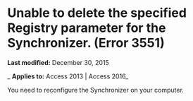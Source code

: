 
# Unable to delete the specified Registry parameter for the Synchronizer. (Error 3551)

 **Last modified:** December 30, 2015

 _ **Applies to:** Access 2013 | Access 2016_

You need to reconfigure the Synchronizer on your computer.

